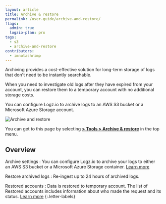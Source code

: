 ```yaml
---
layout: article
title: Archive & restore
permalink: /user-guide/archive-and-restore/
flags:
  admin: true
  logzio-plan: pro
tags:
  - s3
  - archive-and-restore
contributors:
  - imnotashrimp
---
```


Archiving provides a cost-effective solution for long-term storage of logs that don't need to be instantly searchable.

When you need to investigate old logs after they have expired from your account, you can restore them to a temporary account with no additional storage costs.

You can configure Logz.io to archive logs to an AWS S3 bucket or a Microsoft Azure Storage account.

![Archive and restore](https://dytvr9ot2sszz.cloudfront.net/logz-docs/archive-azure/new-annotated-archive.png)

You can get to this page by selecting
[**<i class="li li-gear"></i> > Tools > Archive & restore**](https://app.logz.io/#/dashboard/tools/archive-and-restore) in the top menu.


## Overview

Archive settings
: You can configure Logz.io to archive your logs to either an AWS S3 bucket or a Microsoft Azure Storage container. [Learn more](/user-guide/archive-and-restore/configure-archiving.html)

Restore archived logs
: Re-ingest up to 24 hours of archived logs.

Restored accounts
: Data is restored to temporary account. The list of Restored accounts includes information about who made the request and its status. [Learn more](/user-guide/archive-and-restore/restore-archived-logs.html)
{:.letter-labels}
